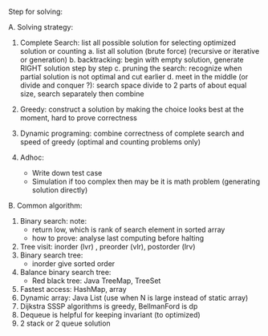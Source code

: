 Step for solving:

A. Solving strategy:
  1. Complete Search: list all possible solution for selecting optimized solution or counting
       a. list all solution (brute force) (recursive or iterative or generation)
	   b. backtracking: begin with empty solution, generate RIGHT solution step by step
	   c. pruning the search: recognize when partial solution is not optimal and cut earlier
	   d. meet in the middle (or divide and conquer ?): search space divide to 2 parts of about equal size,
	                                                    search separately then combine

  2. Greedy: construct a solution by making the choice looks best at the moment, hard to prove correctness
  3. Dynamic programing: combine correctness of complete search and speed of greedy (optimal and counting problems only)
  4. Adhoc:
      - Write down test case
	  - Simulation if too complex then may be it is math problem (generating solution directly)
	  

B. Common algorithm:
  1. Binary search: note:
       - return low, which is rank of search element in sorted array
	   - how to prove: analyse last computing before halting
  2. Tree visit: inorder (lvr) , preorder (vlr), postorder (lrv)
  3. Binary search tree:
       - inorder give sorted order
  4. Balance binary search tree:
       - Red black tree: Java TreeMap, TreeSet
  5. Fastest access: HashMap, array
  6. Dynamic array: Java List (use when N is large instead of static array)
  7. Dijkstra SSSP algorithms is greedy, BellmanFord is dp
  8. Dequeue is helpful for keeping invariant (to optimized)
  9. 2 stack or 2 queue solution
